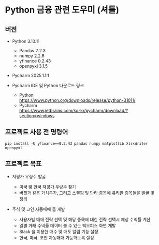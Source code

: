 # Python 금융 관련 도우미 (셔틀)

## 버전
- Python 3.10.11
  - Pandas 2.2.3
  - numpy 2.2.6
  - yfinance 0.2.43
  - openpyxl 3.1.5
- Pycharm 2025.1.1.1

- Pycharm IDE 및 Python 다운로드 링크
  - Python  
    https://www.python.org/downloads/release/python-31011/
  - Pycharm  
    https://www.jetbrains.com/ko-kr/pycharm/download/?section=windows

## 프로젝트 사용 전 명령어
```shell
pip install -U yfinance==0.2.43 pandas numpy matplotlib XlsxWriter openpyxl
```

## 프로젝트 목표
- 저평가 우량주 발굴
  - 미국 및 한국 저평가 우량주 찾기
  - 버핏과 같은 가치투자, 그리고 스켈핑 및 단타 종목에 유리한 종목들을 발굴 및 정리

- 주식 및 코인 자동매매 툴 개발
  - 사용자별 매매 전략 선택 및 해당 종목에 대한 전략 선택시 예상 수익률 계산
  - 일별 거래 수익률 데이터 볼 수 있는 백오피스 화면 개발
  - Slack 을 이용한 매수 및 매도 알림 기능 설정
  - 한국, 미국, 코인 자동매매 가능하도록 설정
